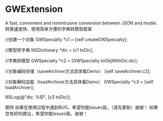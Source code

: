# GWExtension
A fast, convenient and nonintrusive conversion between JSON and model. 
转换速度快、使用简单方便的字典转模型框架

//创建一个对象
GWSpecialty *c1 = [self createGWSpecialty];

//模型转字典
NSDictionary *dic = [c1 toDic]; 
  
//字典转模型
GWSpecialty *c2 = [GWSpecialty toObjWithDic:dic]; 
  
//对象编码存储（saveArchiver方法具体看Demo）
[self saveArchiver:c2]; 
  
//对象解码加载（loadArchiver方法具体看Demo）
GWSpecialty *c3 = [self loadArchiver]; 
  
NSLog(@"dic: %@", [c3 toDic]);

期待
如果在使用过程中遇到BUG，希望你能Issues我，（请先更新）谢谢！
如果您有好的建议，希望你能Issues我，谢谢！
